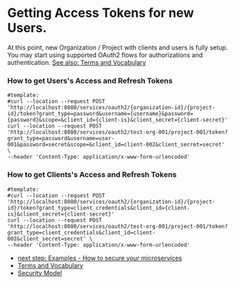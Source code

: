 # Getting Access Tokens for new Users.
At this point, new Organization / Project with clients and users is fully setup.
You may start using supported OAuth2 flows for authorizations and authentication.
[See also: Terms and Vocabulary](Terms-and-Vocabulary.md)

### How to get Users's Access and Refresh Tokens
```
#template:
#curl --location --request POST 'http://localhost:8080/services/oauth2/{organization-id}/{project-id}/token?grant_type=password&username={username}&password={password}&scope=&client_id={client-is}&client_secret={client-secret}'
curl --location --request POST 'http://localhost:8080/services/oauth2/test-org-001/project-001/token?grant_type=password&username=user-001&password=secret&scope=&client_id=client-002&client_secret=secret' \
--header 'Content-Type: application/x-www-form-urlencoded'
```

### How to get Clients's Access and Refresh Tokens
```
#template:
#curl --location --request POST 'http://localhost:8080/services/oauth2/{organization-id}/{project-id}/token?grant_type=client_credentials&client_id={client-is}&client_secret={client-secret}'
curl --location --request POST 'http://localhost:8080/services/oauth2/test-org-001/project-001/token?grant_type=client_credentials&client_id=client-002&client_secret=secret' \
--header 'Content-Type: application/x-www-form-urlencoded'
```

* [next step: Examples - How to secure your microservices](../../iam-examples)
* [Terms and Vocabulary](Terms-and-Vocabulary.md)
* [Security Model](IAM-Service-Security-Model.md)
